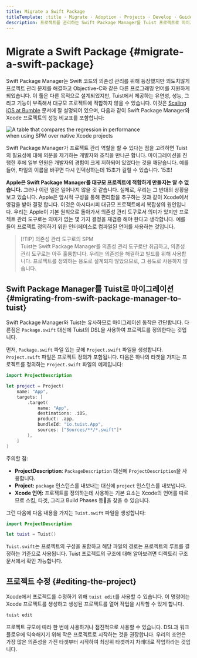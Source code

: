 ```yaml
---
title: Migrate a Swift Package
titleTemplate: :title · Migrate · Adoption · Projects · Develop · Guides · Tuist
description: 프로젝트를 관리하는 Swift Package Manager를 Tuist 프로젝트로 마이그레이션 하는 방법을 알아봅니다.
---
```


# Migrate a Swift Package {#migrate-a-swift-package}

Swift Package Manager는 Swift 코드의 의존성 관리를 위해 등장했지만 의도치않게 프로젝트 관리 문제를 해결하고 Objective-C와 같은 다른 프로그래밍 언어를 지원하게 되었습니다. 이 툴은 다른 목적으로 설계되었지만, Tuist에서 제공하는 유연성, 성능, 그리고 기능이 부족해서 대규모 프로젝트에 적합하지 않을 수 있습니다. 이것은 [Scaling iOS at Bumble](https://medium.com/bumble-tech/scaling-ios-at-bumble-239e0fa009f2) 문서에 잘 설명되어 있으며, 다음과 같이 Swift Package Manager와 Xcode 프로젝트의 성능 비교표를 포함합니다:

<img style="max-width: 400px;" alt="A table that compares the regression in performance when using SPM over native Xcode projects" src="/images/guides/start/migrate/performance-table.webp">

Swift Package Manager가 프로젝트 관리 역할을 할 수 있다는 점을 고려하면 Tuist의 필요성에 대해 의문을 제기하는 개발자와 조직을 만나곤 합니다. 마이그레이션을 진행한 후에 일부 인원은 개발자의 경험이 크게 저하되어 있었다는 것을 깨닫습니다. 예를 들어, 파일의 이름을 바꾸면 다시 인덱싱하는데 15초가 걸릴 수 있습니다. 15초!

**Apple은 Swift Package Manager를 대규모 프로젝트에 적합하게 만들지는 알 수 없습니다.** 그러나 이런 일은 일어나지 않을 것 같습니다. 실제로, 우리는 그 반대의 상황을 보고 있습니다. Apple은 암시적 구성을 통해 편리함을 추구하는 것과 같이 Xcode에서 영감을 받아 결정 합니다. 이것은 <LocalizedLink href="/guides/develop/projects/cost-of-convenience">아시다시피</LocalizedLink> 대규모 프로젝트에서 복잡성의 원인입니다. 우리는 Apple이 기본 원칙으로 돌아가서 의존성 관리 도구로서 의미가 있지만 프로젝트 관리 도구로는 의미가 없는 몇 가지 결정을 재검증 해야 한다고 생각합니다. 예를 들어 프로젝트 정의하기 위한 인터페이스로 컴파일된 언어를 사용하는 것입니다.

> [!TIP] 의존성 관리 도구로의 SPM\
> Tuist는 Swift Package Manager를 의존성 관리 도구로만 취급하고, 의존성 관리 도구로는 아주 훌륭합니다. 우리는 의존성을 해결하고 빌드를 위해 사용합니다. 프로젝트를 정의하는 용도로 설계되지 않았으므로, 그 용도로 사용하지 않습니다.

## Swift Package Manager를 Tuist로 마이그레이션 {#migrating-from-swift-package-manager-to-tuist}

Swift Package Manager와 Tuist는 유사하므로 마이그레이션 동작은 간단합니다. 다른점은 `Package.swift` 대신에 Tuist의 DSL을 사용하여 프로젝트를 정의한다는 것입니다.

먼저, `Package.swift` 파일 있는 곳에 `Project.swift` 파일을 생성합니다. `Project.swift` 파일은 프로젝트 정의가 포함됩니다. 다음은 하나의 타겟을 가지는 프로젝트를 정의하는 `Project.swift` 파일의 예제입니다:

```swift
import ProjectDescription

let project = Project(
    name: "App",
    targets: [
        .target(
            name: "App",
            destinations: .iOS,
            product: .app,
            bundleId: "io.tuist.App",
            sources: ["Sources/**/*.swift"]*
        ),
    ]
)
```

주의할 점:

- **ProjectDescription**: `PackageDescription` 대신에 `ProjectDescription`을 사용합니다.
- **Project:** `package` 인스턴스를 내보내는 대신에 `project` 인스턴스를 내보냅니다.
- **Xcode 언어:** 프로젝트를 정의하는데 사용하는 기본 요소는 Xcode의 언어를 따르므로 스킴, 타겟, 그리고 Build Phases 등을 찾을 수 있습니다.

그런 다음에 다음 내용을 가지는 `Tuist.swift` 파일을 생성합니다:

```swift
import ProjectDescription

let tuist = Tuist()
```

`Tuist.swift`는 프로젝트의 구성을 포함하고 해당 파일의 경로는 프로젝트의 루트를 결정하는 기준으로 사용됩니다. Tuist 프로젝트의 구조에 대해 알아보려면 <LocalizedLink href="/guides/develop/projects/directory-structure">디렉토리 구조</LocalizedLink> 문서에서 확인 가능합니다.

## 프로젝트 수정 {#editing-the-project}

Xcode에서 프로젝트를 수정하기 위해 <LocalizedLink href="/guides/develop/projects/editing">`tuist edit`</LocalizedLink>를 사용할 수 있습니다. 이 명령어는 Xcode 프로젝트를 생성하고 생성된 프로젝트를 열어 작업을 시작할 수 있게 합니다.

```bash
tuist edit
```

프로젝트 규모에 따라 한 번에 사용하거나 점진적으로 사용할 수 있습니다. DSL과 워크플로우에 익숙해지기 위해 작은 프로젝트로 시작하는 것을 권장합니다. 우리의 조언은 가장 많은 의존성을 가진 타겟부터 시작하여 최상위 타겟까지 차례대로 작업하라는 것입니다.

